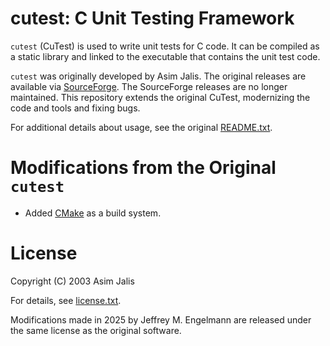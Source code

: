 # cutest: C Unit Testing Framework

`cutest` (CuTest) is used to write unit tests for C code. It can be compiled as
a static library and linked to the executable that contains the unit test code.

`cutest` was originally developed by Asim Jalis. The original releases are
available via [SourceForge](https://sourceforge.net/projects/cutest/). The
SourceForge releases are no longer maintained. This repository extends the
original CuTest, modernizing the code and tools and fixing bugs.

For additional details about usage, see the original [README.txt](README.txt).

# Modifications from the Original `cutest`

 - Added [CMake](https://cmake.org) as a build system.

# License

Copyright (C) 2003 Asim Jalis

For details, see [license.txt](license.txt).

Modifications made in 2025 by Jeffrey M. Engelmann are released under the
same license as the original software.
